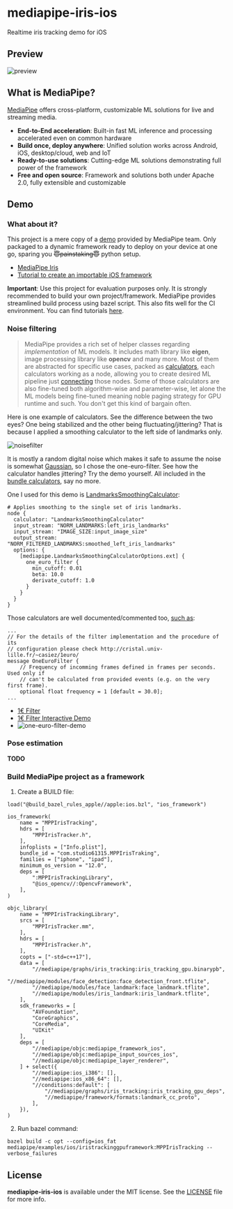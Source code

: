 # mediapipe-iris-ios

Realtime iris tracking demo for iOS

## Preview

![preview](https://user-images.githubusercontent.com/46559594/120622208-909a3e00-c499-11eb-9f30-61350abeb115.gif)

## What is MediaPipe?

[MediaPipe](https://github.com/google/mediapipe) offers cross-platform, customizable ML solutions for live and streaming media.

- **End-to-End acceleration**: Built-in fast ML inference and processing accelerated even on common hardware
- **Build once, deploy anywhere**: Unified solution works across Android, iOS, desktop/cloud, web and IoT
- **Ready-to-use solutions**: Cutting-edge ML solutions demonstrating full power of the framework
- **Free and open source**: Framework and solutions both under Apache 2.0, fully extensible and customizable


## Demo

### What about it?

This project is a mere copy of a [demo](https://github.com/google/mediapipe/tree/master/mediapipe/examples/ios/iristrackinggpu) provided by MediaPipe team. Only packaged to a dynamic framework ready to deploy on your device at one go, sparing you ~~😇painstaking😇~~ python setup.

- [MediaPipe Iris](https://google.github.io/mediapipe/solutions/iris)
- [Tutorial to create an importable iOS framework](https://medium.com/@powderapp/mediapipe-tutorial-find-memes-that-match-your-facial-expression-9bf598da98c0)

**Important**: Use this project for evaluation purposes only. It is strongly recommended to build your own project/framework. MediaPipe provides streamlined build process using bazel script. This also fits well for the CI environment. You can find tutorials [here](https://google.github.io/mediapipe/getting_started/ios.html). 


### Noise filtering

> MediaPipe provides a rich set of helper classes regarding *implementation* of ML models. It includes math library like **eigen**, image processing library like **opencv** and many more. Most of them are abstracted for specific use cases, packed as [calculators](https://google.github.io/mediapipe/framework_concepts/calculators.html), each calculators working as a node, allowing you to create desired ML pipeline just [connecting](https://viz.mediapipe.dev/demo/iris_tracking) those nodes. Some of those calculators are also fine-tuned both algorithm-wise and parameter-wise, let alone the ML models being fine-tuned meaning noble paging strategy for GPU runtime and such. You don't get this kind of bargain often.

Here is one example of calculators. See the difference between the two eyes? One being stabilized and the other being fluctuating/jittering? That is because I applied a smoothing calculator to the left side of landmarks only. 

![noisefilter](https://user-images.githubusercontent.com/46559594/120622250-9abc3c80-c499-11eb-8268-b6ed9875f421.gif)

It is mostly a random digital noise which makes it safe to assume the noise is somewhat [Gaussian](https://www.sfu.ca/sonic-studio-webdav/handbook/Gaussian_Noise.html), so I chose the one-euro-filter. See how the calculator handles jittering? Try the demo yourself. All included in the [bundle calculators](https://github.com/google/mediapipe/tree/master/mediapipe/calculators), say no more.

One I used for this demo is [LandmarksSmoothingCalculator](https://github.com/google/mediapipe/blob/master/mediapipe/calculators/util/landmarks_smoothing_calculator.proto):
```
# Applies smoothing to the single set of iris landmarks.
node {
  calculator: "LandmarksSmoothingCalculator"
  input_stream: "NORM_LANDMARKS:left_iris_landmarks"
  input_stream: "IMAGE_SIZE:input_image_size"
  output_stream: "NORM_FILTERED_LANDMARKS:smoothed_left_iris_landmarks"
  options: {
    [mediapipe.LandmarksSmoothingCalculatorOptions.ext] {
      one_euro_filter {
        min_cutoff: 0.01
        beta: 10.0
        derivate_cutoff: 1.0
      }
    }
  }
}
```

Those calculators are well documented/commented too, [such as](https://github.com/google/mediapipe/blob/ae05ad04b3ae43d475ccb2868e23f1418fea8746/mediapipe/calculators/util/landmarks_smoothing_calculator.proto#L52-L55):
```
...
// For the details of the filter implementation and the procedure of its
// configuration please check http://cristal.univ-lille.fr/~casiez/1euro/
message OneEuroFilter {
    // Frequency of incomming frames defined in frames per seconds. Used only if
    // can't be calculated from provided events (e.g. on the very first frame).
    optional float frequency = 1 [default = 30.0];
...
```

- [1€ Filter](http://cristal.univ-lille.fr/~casiez/1euro/)
- [1€ Filter Interactive Demo](https://cristal.univ-lille.fr/~casiez/1euro/InteractiveDemo/)
- ![one-euro-filter-demo](https://user-images.githubusercontent.com/46559594/120635384-60599c00-c4a7-11eb-8b5d-bf89d1607751.gif)

### Pose estimation

**TODO**

### Build MediaPipe project as a framework

1. Create a BUILD file:
```
load("@build_bazel_rules_apple//apple:ios.bzl", "ios_framework")

ios_framework(
    name = "MPPIrisTracking",
    hdrs = [
        "MPPIrisTracker.h",
    ],
    infoplists = ["Info.plist"],
    bundle_id = "com.studio61315.MPPIrisTraking",
    families = ["iphone", "ipad"],
    minimum_os_version = "12.0",
    deps = [
        ":MPPIrisTrackingLibrary",
        "@ios_opencv//:OpencvFramework",
    ],
)

objc_library(
    name = "MPPIrisTrackingLibrary",
    srcs = [
        "MPPIrisTracker.mm",
    ],
    hdrs = [
        "MPPIrisTracker.h",
    ],
    copts = ["-std=c++17"],
    data = [
        "//mediapipe/graphs/iris_tracking:iris_tracking_gpu.binarypb",
        "//mediapipe/modules/face_detection:face_detection_front.tflite",
        "//mediapipe/modules/face_landmark:face_landmark.tflite",
        "//mediapipe/modules/iris_landmark:iris_landmark.tflite",
    ],
    sdk_frameworks = [
        "AVFoundation",
        "CoreGraphics",
        "CoreMedia",
        "UIKit"
    ],
    deps = [
        "//mediapipe/objc:mediapipe_framework_ios",
        "//mediapipe/objc:mediapipe_input_sources_ios",
        "//mediapipe/objc:mediapipe_layer_renderer",
    ] + select({
        "//mediapipe:ios_i386": [],
        "//mediapipe:ios_x86_64": [],
        "//conditions:default": [
            "//mediapipe/graphs/iris_tracking:iris_tracking_gpu_deps",
            "//mediapipe/framework/formats:landmark_cc_proto",
        ],
    }),
)

```

2. Run bazel command:
```
bazel build -c opt --config=ios_fat mediapipe/examples/ios/iristrackinggpuframework:MPPIrisTracking --verbose_failures
```

## License

**mediapipe-iris-ios** is available under the MIT license. See the [LICENSE](LICENSE) file for more info.